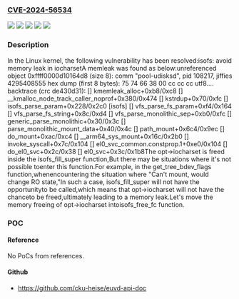 ### [CVE-2024-56534](https://cve.mitre.org/cgi-bin/cvename.cgi?name=CVE-2024-56534)
![](https://img.shields.io/static/v1?label=Product&message=Linux&color=blue)
![](https://img.shields.io/static/v1?label=Version&message=&color=brightgreen)
![](https://img.shields.io/static/v1?label=Version&message=1b17a46c9243e9421ee1ac6d628604bbc4ae2201%20&color=brightgreen)
![](https://img.shields.io/static/v1?label=Version&message=6.10%20&color=brightgreen)
![](https://img.shields.io/static/v1?label=Vulnerability&message=n%2Fa&color=blue)

### Description

In the Linux kernel, the following vulnerability has been resolved:isofs: avoid memory leak in iocharsetA memleak was found as below:unreferenced object 0xffff0000d10164d8 (size 8):  comm "pool-udisksd", pid 108217, jiffies 4295408555  hex dump (first 8 bytes):    75 74 66 38 00 cc cc cc                          utf8....  backtrace (crc de430d31):    [<ffff800081046e6c>] kmemleak_alloc+0xb8/0xc8    [<ffff8000803e6c3c>] __kmalloc_node_track_caller_noprof+0x380/0x474    [<ffff800080363b74>] kstrdup+0x70/0xfc    [<ffff80007bb3c6a4>] isofs_parse_param+0x228/0x2c0 [isofs]    [<ffff8000804d7f68>] vfs_parse_fs_param+0xf4/0x164    [<ffff8000804d8064>] vfs_parse_fs_string+0x8c/0xd4    [<ffff8000804d815c>] vfs_parse_monolithic_sep+0xb0/0xfc    [<ffff8000804d81d8>] generic_parse_monolithic+0x30/0x3c    [<ffff8000804d8bfc>] parse_monolithic_mount_data+0x40/0x4c    [<ffff8000804b6a64>] path_mount+0x6c4/0x9ec    [<ffff8000804b6e38>] do_mount+0xac/0xc4    [<ffff8000804b7494>] __arm64_sys_mount+0x16c/0x2b0    [<ffff80008002b8dc>] invoke_syscall+0x7c/0x104    [<ffff80008002ba44>] el0_svc_common.constprop.1+0xe0/0x104    [<ffff80008002ba94>] do_el0_svc+0x2c/0x38    [<ffff800081041108>] el0_svc+0x3c/0x1b8The opt->iocharset is freed inside the isofs_fill_super function,But there may be situations where it's not possible toenter this function.For example, in the get_tree_bdev_flags function,whenencountering the situation where "Can't mount, would change RO state,"In such a case, isofs_fill_super will not have the opportunityto be called,which means that opt->iocharset will not have the chanceto be freed,ultimately leading to a memory leak.Let's move the memory freeing of opt->iocharset intoisofs_free_fc function.

### POC

#### Reference
No PoCs from references.

#### Github
- https://github.com/cku-heise/euvd-api-doc

